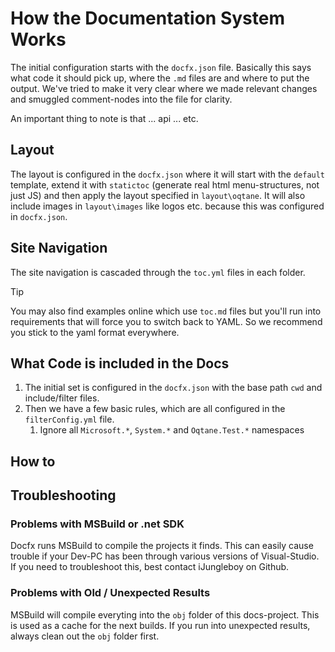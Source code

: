 ﻿
# How the Documentation System Works

The initial configuration starts with the `docfx.json` file. 
Basically this says what code it should pick up, where the `.md` files are and where to put the output. 
We've tried to make it very clear where we made relevant changes and smuggled comment-nodes into the file for clarity. 


An important thing to note is that ... api ... etc.

## Layout

The layout is configured in the `docfx.json` where it will 
start with the `default` template, extend it with `statictoc` (generate real html menu-structures, not just JS) 
and then apply the layout specified in `layout\oqtane`. 
It will also include images in `layout\images` like logos etc. because this was configured in `docfx.json`.

## Site Navigation

The site navigation is cascaded through the `toc.yml` files in each folder. 

> [!TIP]
> You may also find examples online which use `toc.md` files
> but you'll run into requirements that will force you to switch back to YAML.
> So we recommend you stick to the yaml format everywhere. 

## What Code is included in the Docs

1. The initial set is configured in the `docfx.json` with the base path `cwd` and include/filter files. 
1. Then we have a few basic rules, which are all configured in the `filterConfig.yml` file. 
    1. Ignore all `Microsoft.*`, `System.*` and `Oqtane.Test.*` namespaces


## How to


## Troubleshooting

### Problems with MSBuild or .net SDK
Docfx runs MSBuild to compile the projects it finds. 
This can easily cause trouble if your Dev-PC has been through various versions of Visual-Studio. 
If you need to troubleshoot this, best contact iJungleboy on Github. 

### Problems with Old / Unexpected Results

MSBuild will compile everyting into the `obj` folder of this docs-project. 
This is used as a cache for the next builds. If you run into unexpected results, always clean out the `obj` folder first. 
